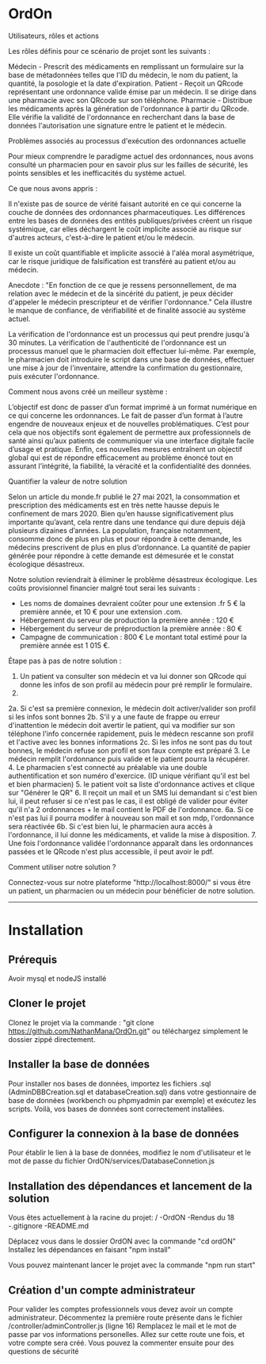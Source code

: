 # OrdOn

Utilisateurs, rôles et actions

Les rôles définis pour ce scénario de projet sont les suivants :

Médecin - Prescrit des médicaments en remplissant un formulaire sur la base de métadonnées telles que l'ID du médecin, le nom du patient, la quantité, la posologie et la date d'expiration.
Patient - Reçoit un QRcode représentant une ordonnance valide émise par un médecin. Il se dirige dans une pharmacie avec son QRcode sur son téléphone.
Pharmacie - Distribue les médicaments après la génération de l'ordonnance à partir du QRcode. Elle vérifie la validité de l'ordonnance en recherchant dans la base de données l'autorisation une signature entre le patient et le médecin.



Problèmes associés au processus d'exécution des ordonnances actuelle

Pour mieux comprendre le paradigme actuel des ordonnances, nous avons consulté un pharmacien pour en savoir plus sur les failles de sécurité, les points sensibles et les inefficacités du système actuel.

Ce que nous avons appris :

Il n'existe pas de source de vérité faisant autorité en ce qui concerne la couche de données des ordonnances pharmaceutiques. Les différences entre les bases de données des entités publiques/privées créent un risque systémique, car elles déchargent le coût implicite associé au risque sur d'autres acteurs, c'est-à-dire le patient et/ou le médecin.

Il existe un coût quantifiable et implicite associé à l'aléa moral asymétrique, car le risque juridique de falsification est transféré au patient et/ou au médecin.

Anecdote : "En fonction de ce que je ressens personnellement, de ma relation avec le médecin et de la sincérité du patient, je peux décider d'appeler le médecin prescripteur et de vérifier l'ordonnance."
Cela illustre le manque de confiance, de vérifiabilité et de finalité associé au système actuel.

La vérification de l'ordonnance est un processus qui peut prendre jusqu'à 30 minutes. La vérification de l'authenticité de l'ordonnance est un processus manuel que le pharmacien doit effectuer lui-même. Par exemple, le pharmacien doit introduire le script dans une base de données, effectuer une mise à jour de l'inventaire, attendre la confirmation du gestionnaire, puis exécuter l'ordonnance.



Comment nous avons créé un meilleur système :

L’objectif est donc de passer d’un format imprimé à un format numérique en ce qui concerne les ordonnances. 
Le fait de passer d’un format à l’autre engendre de nouveaux enjeux et de nouvelles problématiques. 
C’est pour cela que nos objectifs sont également de permettre aux professionnels de santé ainsi qu’aux patients de communiquer via une interface digitale facile d’usage et pratique.
Enfin, ces nouvelles mesures entraînent un objectif global qui est de répondre efficacement au problème énoncé tout en assurant l’intégrité, la fiabilité, la véracité et la confidentialité des données.


Quantifier la valeur de notre solution

Selon un article du monde.fr publié le 27 mai 2021, la consommation et prescription des médicaments est en très nette hausse depuis le confinement de mars 2020. 
Bien qu’en hausse significativement plus importante qu’avant, cela rentre dans une tendance qui dure depuis déjà plusieurs dizaines d’années. 
La population, française notamment, consomme donc de plus en plus et pour répondre à cette demande, les médecins prescrivent de plus en plus d’ordonnance. 
La quantité de papier générée pour répondre à cette demande est démesurée et le constat écologique désastreux.

Notre solution reviendrait à éliminer le problème désastreux écologique.
Les coûts provisionnel financier malgré tout serai les suivants :
- Les noms de domaines devraient coûter pour une extension .fr 5 € la première année, et 10 € pour une extension .com.
- Hébergement du serveur de production la première année : 120 €
- Hébergement du serveur de préproduction la première année : 80 €
- Campagne de communication : 800 €
Le montant total estimé pour la première année est 1 015 €.


Étape pas à pas de notre solution :

1. Un patient va consulter son médecin et va lui donner son QRcode qui donne les infos de son profil au médecin pour pré remplir le formulaire.
2.
2a. Si c'est sa première connexion, le médecin doit activer/valider son profil si les infos sont bonnes
2b. S'il y a une faute de frappe ou erreur d'inattention  le médecin doit avertir le patient, qui va modifier sur son téléphone l'info concernée rapidement, puis le médecn rescanne son profil et l'active avec les bonnes informations
2c. Si les infos ne sont pas du tout bonnes, le médecin refuse son profil et son faux compte est préparé
3. Le médecin remplit l'ordonnance puis valide et le patient pourra la récupérer.
4. Le pharmacien s'est connecté au préalable via une double authentification et son numéro d'exercice. (ID unique vérifiant qu'il est bel et bien pharmacien)
5. le patient voit sa liste d'ordonnance actives et clique sur "Générer le QR"
6. Il reçoit un mail et un SMS lui demandant si c'est bien lui, il peut refuser si ce n'est pas le cas, il est obligé de valider pour éviter qu'il n'a 2 ordonnances + le mail contient le PDF de l'ordonnance.
6a. Si ce n'est pas lui il pourra modifer à nouveau son mail et son mdp, l'ordonnance sera réactivée
6b. Si c'est bien lui, le pharmacien aura accès à l'ordonnance, il lui donne les médicaments, et valide la mise à disposition.
7. Une fois l'ordonnance validée l'ordonnance apparaît dans les ordonnances passées et le QRcode n'est plus accessible, il peut avoir le pdf.

Comment utiliser notre solution ?

Connectez-vous sur notre plateforme "http://localhost:8000/" si vous être un patient, un pharmacien ou un médecin pour bénéficier de notre solution.

***

# Installation

## Prérequis
Avoir mysql et nodeJS installé

## Cloner le projet
Clonez le projet via la commande : "git clone https://github.com/NathanMana/OrdOn.git" ou téléchargez simplement le dossier zippé directement.

## Installer la base de données
Pour installer nos bases de données, importez les fichiers .sql (AdminDBBCreation.sql et databaseCreation.sql) dans votre gestionnaire de base de données (workbench ou phpmyadmin par exemple) et exécutez les scripts. Voilà, vos bases de données sont correctement installées.

## Configurer la connexion à la base de données
Pour établir le lien à la base de données, modifiez le nom d'utilisateur et le mot de passe du fichier OrdON/services/DatabaseConnetion.js

## Installation des dépendances et lancement de la solution
Vous êtes actuellement à la racine du projet:
/
    -OrdON
    -Rendus du 18
    -.gitignore
    -README.md

Déplacez vous dans le dossier OrdON avec la commande "cd ordON"
Installez les dépendances en faisant "npm install"

Vous pouvez maintenant lancer le projet avec la commande "npm run start"

## Création d'un compte administrateur
Pour valider les comptes professionnels vous devez avoir un compte administrateur.
Décommentez la première route présente dans le fichier /controller/adminController.js (ligne 16)
Remplacez le mail et le mot de passe par vos informations personelles.
Allez sur cette route une fois, et votre compte sera créé.
Vous pouvez la commenter ensuite pour des questions de sécurité


